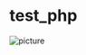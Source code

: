 # test_php

![picture](https://github.com/obukoh/test_php/blob/master/%E3%82%AD%E3%83%A3%E3%83%97%E3%83%81%E3%83%A3.JPG)
